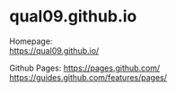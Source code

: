 # qual09.github.io

Homepage:  
https://qual09.github.io/

Github Pages:
https://pages.github.com/  
https://guides.github.com/features/pages/
